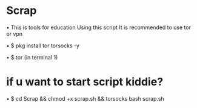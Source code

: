 # Scrap

• This is tools for education
Using this script It is recommended to use tor or vpn

• $ pkg install tor torsocks -y

• $ tor (in terminal 1)

# if u want to start script kiddie?
• $ cd Scrap && chmod +x scrap.sh && torsocks bash scrap.sh
